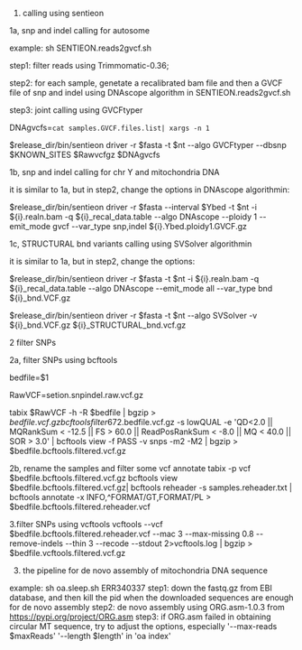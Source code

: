 
1.  calling using sentieon

1a, snp and indel calling for autosome

example: sh SENTIEON.reads2gvcf.sh 

step1: filter reads using Trimmomatic-0.36;

step2: for each sample, genetate a recalibrated bam file and then a  GVCF file of snp and indel using DNAscope algorithm  in SENTIEON.reads2gvcf.sh

step3: joint calling using GVCFtyper

DNAgvcfs=`cat samples.GVCF.files.list| xargs -n 1`

$release_dir/bin/sentieon driver -r $fasta -t $nt  --algo GVCFtyper --dbsnp $KNOWN_SITES  $Rawvcfgz  $DNAgvcfs	

1b, snp and indel calling for chr Y and mitochondria DNA

it is similar to 1a, but in step2, change the options in DNAscope algorithmin:

$release_dir/bin/sentieon driver  -r $fasta  --interval $Ybed -t $nt -i ${i}.realn.bam  -q ${i}_recal_data.table --algo DNAscope --ploidy 1 --emit_mode gvcf --var_type snp,indel ${i}.Ybed.ploidy1.GVCF.gz


1c, STRUCTURAL bnd variants calling using SVSolver algorithmin

it is similar to 1a, but in step2, change the options:

$release_dir/bin/sentieon driver -r $fasta -t $nt -i ${i}.realn.bam  -q ${i}_recal_data.table --algo DNAscope --emit_mode all --var_type bnd ${i}_bnd.VCF.gz

$release_dir/bin/sentieon driver -r $fasta -t $nt --algo SVSolver -v ${i}_bnd.VCF.gz  ${i}_STRUCTURAL_bnd.vcf.gz


2 filter SNPs

2a, filter SNPs using bcftools

bedfile=$1

RawVCF=setion.snpindel.raw.vcf.gz

tabix $RawVCF -h -R $bedfile | bgzip > $bedfile.vcf.gz
bcftools filter 672.$bedfile.vcf.gz  -s lowQUAL -e 'QD<2.0 || MQRankSum < -12.5 || FS > 60.0 || ReadPosRankSum < -8.0 || MQ < 40.0 || SOR > 3.0'  |  bcftools view -f PASS -v snps  -m2 -M2 | bgzip > $bedfile.bcftools.filtered.vcf.gz
  
2b, rename the samples and filter some vcf annotate
tabix -p vcf $bedfile.bcftools.filtered.vcf.gz 
  bcftools view $bedfile.bcftools.filtered.vcf.gz|  bcftools  reheader -s  samples.reheader.txt | bcftools annotate -x INFO,^FORMAT/GT,FORMAT/PL  > $bedfile.bcftools.filtered.reheader.vcf
 
3.filter SNPs using vcftools
vcftools --vcf $bedfile.bcftools.filtered.reheader.vcf --mac 3   --max-missing 0.8  --remove-indels --thin 3 --recode --stdout 2>vcftools.log | bgzip > $bedfile.vcftools.filtered.vcf.gz



3. the pipeline for de novo assembly of mitochondria DNA sequence 

example: sh oa.sleep.sh ERR340337 
step1: down the fastq.gz from EBI database, and then kill the pid when the downloaded sequences are enough for de novo assembly
step2: de novo assembly using ORG.asm-1.0.3 from https://pypi.org/project/ORG.asm
step3: if ORG.asm failed in obtaining circular MT sequence, try to adjust the options, especially '--max-reads $maxReads' '--length $length' in 'oa  index'

